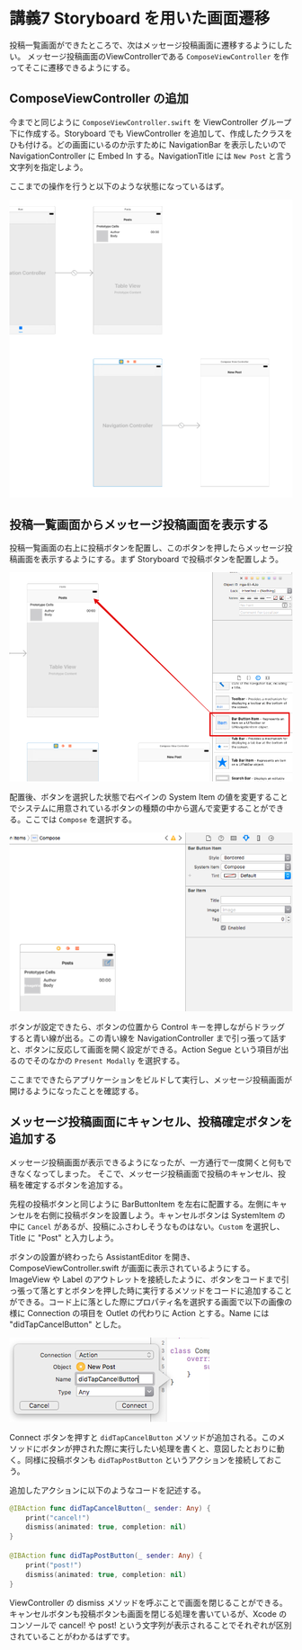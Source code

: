 # 講義7 Storyboard を用いた画面遷移

投稿一覧画面ができたところで、次はメッセージ投稿画面に遷移するようにしたい。
メッセージ投稿画面のViewControllerである `ComposeViewController` を作ってそこに遷移できるようにする。

## ComposeViewController の追加

今までと同じように `ComposeViewController.swift` を ViewController グループ下に作成する。Storyboard でも ViewController を追加して、作成したクラスをひも付ける。どの画面にいるのか示すために NavigationBar を表示したいので NavigationController に Embed In する。NavigationTitle には `New Post` と言う文字列を指定しよう。

ここまでの操作を行うと以下のような状態になっているはず。

![](./images/20170801074708_img20170801-24-67p3r3.png)

## 投稿一覧画面からメッセージ投稿画面を表示する

投稿一覧画面の右上に投稿ボタンを配置し、このボタンを押したらメッセージ投稿画面を表示するようにする。まず Storyboard で投稿ボタンを配置しよう。

![](./images/20170801074727_img20170801-15-8orq1q.png)

配置後、ボタンを選択した状態で右ペインの System Item の値を変更することでシステムに用意されているボタンの種類の中から選んで変更することができる。ここでは `Compose` を選択する。

![](./images/20170801074745_img20170801-22-1qj1vup.png)

ボタンが設定できたら、ボタンの位置から Control キーを押しながらドラッグすると青い線が出る。この青い線を NavigationController まで引っ張って話すと、ボタンに反応して画面を開く設定ができる。Action Segue という項目が出るのでそのなかの `Present Modally` を選択する。

ここまでできたらアプリケーションをビルドして実行し、メッセージ投稿画面が開けるようになったことを確認する。

## メッセージ投稿画面にキャンセル、投稿確定ボタンを追加する

メッセージ投稿画面が表示できるようになったが、一方通行で一度開くと何もできなくなってしまった。
そこで、メッセージ投稿画面で投稿のキャンセル、投稿を確定するボタンを追加する。

先程の投稿ボタンと同じように BarButtonItem を左右に配置する。左側にキャンセルを右側に投稿ボタンを設置しよう。キャンセルボタンは SystemItem の中に `Cancel` があるが、投稿にふさわしそうなものはない。`Custom` を選択し、Title に "Post" と入力しよう。

ボタンの設置が終わったら AssistantEditor を開き、ComposeViewController.swift が画面に表示されているようにする。
ImageView や Label のアウトレットを接続したように、ボタンをコードまで引っ張って落とすとボタンを押した時に実行するメソッドをコードに追加することができる。コード上に落とした際にプロパティ名を選択する画面で以下の画像の様に Connection の項目を Outlet の代わりに Action とする。Name には "didTapCancelButton" とした。

![](./images/20170801074802_img20170801-22-ckx74e.png)

Connect ボタンを押すと `didTapCancelButton` メソッドが追加される。このメソッドにボタンが押された際に実行したい処理を書くと、意図したとおりに動く。同様に投稿ボタンも `didTapPostButton` というアクションを接続しておこう。

追加したアクションに以下のようなコードを記述する。

```swift
@IBAction func didTapCancelButton(_ sender: Any) {
    print("cancel!")
    dismiss(animated: true, completion: nil)
}

@IBAction func didTapPostButton(_ sender: Any) {
    print("post!")
    dismiss(animated: true, completion: nil)
}
```

ViewController の dismiss メソッドを呼ぶことで画面を閉じることができる。キャンセルボタンも投稿ボタンも画面を閉じる処理を書いているが、Xcode のコンソールで cancel! や post! という文字列が表示されることでそれぞれが区別されていることがわかるはずです。